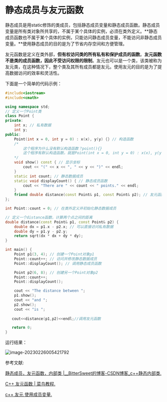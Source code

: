 # 静态成员与友元函数

静态成员是用static修饰的类成员，包括静态成员变量和静态成员函数。静态成员变量是所有类对象所共享的，不属于某个具体的实例，必须在类外定义。**静态成员函数也不属于某个具体的实例，只能访问静态成员变量，不能访问非静态成员变量。**使用静态成员的目的是为了节省内存空间和方便管理。

友元函数是定义在类外部，**但有权访问类的所有私有和保护成员的函数**。**友元函数不是类的成员函数，因此不受访问权限的限制**。友元也可以是一个类，该类被称为友元类，在这种情况下，整个类及其所有成员都是友元。使用友元的目的是为了提高数据访问的效率和灵活性。

下面是一个简单的代码示例：

```c++
#include<iostream>
#include<cmath>

using namespace std;
// 定义一个Point类
class Point {
private:
    int x; // 私有数据
    int y;
public:
    Point(int x = 0, int y = 0) : x(x), y(y) {} // 构造函数
    /*
    	这个程序为什么没有默认构造函数？point(){}
    	这个程序有默认构造函数，就是Point(int x = 0, int y = 0) : x(x), y(y) {}。这个构造函数有两个参数，但是都有默认值，所以可以不传递任何参数来创建对象。
    */
    void show() const { // 显示坐标
        cout << "(" << x << ", " << y << ")" << endl;
    }
    static int count; // 静态数据成员
    static void displayCount() { // 静态成员函数
        cout << "There are " << count << " points." << endl;
    }
    friend double distance(const Point& p1, const Point& p2); // 友元函数
};

int Point::count = 0; // 在类外定义并初始化静态数据成员

// 定义一个distance函数，计算两个点之间的距离
double distance(const Point& p1, const Point& p2) {
    double dx = p1.x - p2.x; // 可以直接访问私有数据
    double dy = p1.y - p2.y;
    return sqrt(dx * dx + dy * dy);
}

int main() {
    Point p1(3, 4); // 创建一个Point对象p1
    Point::count++; // 访问并修改静态数据成员
    Point::displayCount(); // 调用静态成员函数

    Point p2(6, 8); // 创建另一个Point对象p2
    Point::count++;
    Point::displayCount();

    cout << "The distance between ";
    p1.show();
    cout << "and ";
    p2.show();
    cout << "is ";
    
   cout<<distance(p1,p2)<<endl;//调用友元函数

   return 0;
}
```

运行结果：

![image-20230226005421792](https://pic-1304959529.cos.ap-guangzhou.myqcloud.com/DB/image-20230226005421792.png)

参考文献:

[静态成员，友元函数，内部类 |__BitterSweet的博客-CSDN博客_c++静态内部类.](https://blog.csdn.net/qq_45657288/article/details/114579687) 

[C++ 友元函数 | 菜鸟教程.](https://www.runoob.com/cplusplus/cpp-friend-functions.html)  

[c++ 友元 使用成员变量.](https://blog.csdn.net/a_b_c_ccc/article/details/120554767)